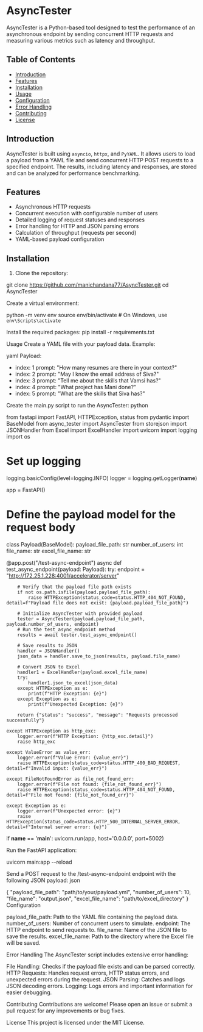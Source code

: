 
# AsyncTester

AsyncTester is a Python-based tool designed to test the performance of an asynchronous endpoint by sending concurrent HTTP requests and measuring various metrics such as latency and throughput.

## Table of Contents

- [Introduction](#introduction)
- [Features](#features)
- [Installation](#installation)
- [Usage](#usage)
- [Configuration](#configuration)
- [Error Handling](#error-handling)
- [Contributing](#contributing)
- [License](#license)

## Introduction

AsyncTester is built using `asyncio`, `httpx`, and `PyYAML`. It allows users to load a payload from a YAML file and send concurrent HTTP POST requests to a specified endpoint. The results, including latency and responses, are stored and can be analyzed for performance benchmarking.

## Features

- Asynchronous HTTP requests
- Concurrent execution with configurable number of users
- Detailed logging of request statuses and responses
- Error handling for HTTP and JSON parsing errors
- Calculation of throughput (requests per second)
- YAML-based payload configuration

## Installation

1. Clone the repository:

git clone https://github.com/manichandana77/AsyncTester.git
cd AsyncTester

Create a virtual environment:

python -m venv env
source env/bin/activate  # On Windows, use `env\Scripts\activate`

Install the required packages:
pip install -r requirements.txt

Usage
Create a YAML file with your payload data. 
Example:

yaml
Payload:
  - index: 1
    prompt: "How many resumes are there in your context?"
  - index: 2
    prompt: "May I know the email address of Siva?"
  - index: 3
    prompt: "Tell me about the skills that Vamsi has?"
  - index: 4
    prompt: "What project has Mani done?"
  - index: 5
    prompt: "What are the skills that Siva has?"

Create the main.py script to run the AsyncTester:
python

from fastapi import FastAPI, HTTPException, status
from pydantic import BaseModel
from async_tester import AsyncTester
from storejson import JSONHandler
from Excel import ExcelHandler
import uvicorn
import logging
import os

# Set up logging
logging.basicConfig(level=logging.INFO)
logger = logging.getLogger(__name__)

app = FastAPI()

# Define the payload model for the request body
class Payload(BaseModel):
    payload_file_path: str
    number_of_users: int
    file_name: str
    excel_file_name: str

@app.post("/test-async-endpoint")
async def test_async_endpoint(payload: Payload):
    try:
        endpoint = "http://172.25.1.228:4001/accelerator/server"
        
        # Verify that the payload file path exists
        if not os.path.isfile(payload.payload_file_path):
            raise HTTPException(status_code=status.HTTP_404_NOT_FOUND, detail=f"Payload file does not exist: {payload.payload_file_path}")
        
        # Initialize AsyncTester with provided payload
        tester = AsyncTester(payload.payload_file_path, payload.number_of_users, endpoint)
        # Run the test_async_endpoint method
        results = await tester.test_async_endpoint()
    
        # Save results to JSON
        handler = JSONHandler()
        json_data = handler.save_to_json(results, payload.file_name)
        
        # Convert JSON to Excel
        handler1 = ExcelHandler(payload.excel_file_name)
        try:
            handler1.json_to_excel(json_data)
        except HTTPException as e:
            print(f"HTTP Exception: {e}")
        except Exception as e:
            print(f"Unexpected Exception: {e}")
        
        return {"status": "success", "message": "Requests processed successfully"}
    
    except HTTPException as http_exc:
        logger.error(f"HTTP Exception: {http_exc.detail}")
        raise http_exc
    
    except ValueError as value_err:
        logger.error(f"Value Error: {value_err}")
        raise HTTPException(status_code=status.HTTP_400_BAD_REQUEST, detail=f"Invalid input: {value_err}")
    
    except FileNotFoundError as file_not_found_err:
        logger.error(f"File not found: {file_not_found_err}")
        raise HTTPException(status_code=status.HTTP_404_NOT_FOUND, detail=f"File not found: {file_not_found_err}")
    
    except Exception as e:
        logger.error(f"Unexpected error: {e}")
        raise HTTPException(status_code=status.HTTP_500_INTERNAL_SERVER_ERROR, detail=f"Internal server error: {e}")

if __name__ == '__main__':
    uvicorn.run(app, host='0.0.0.0', port=5002)

Run the FastAPI application:

uvicorn main:app --reload

Send a POST request to the /test-async-endpoint endpoint with the following JSON payload:
json

{
  "payload_file_path": "path/to/your/payload.yml",
  "number_of_users": 10,
  "file_name": "output.json",
  "excel_file_name": "path/to/excel_directory"
}
Configuration

payload_file_path: Path to the YAML file containing the payload data.
number_of_users: Number of concurrent users to simulate.
endpoint: The HTTP endpoint to send requests to.
file_name: Name of the JSON file to save the results.
excel_file_name: Path to the directory where the Excel file will be saved.

Error Handling
The AsyncTester script includes extensive error handling:

File Handling: Checks if the payload file exists and can be parsed correctly.
HTTP Requests: Handles request errors, HTTP status errors, and unexpected errors during the request.
JSON Parsing: Catches and logs JSON decoding errors.
Logging: Logs errors and important information for easier debugging.

Contributing
Contributions are welcome! Please open an issue or submit a pull request for any improvements or bug fixes.

License
This project is licensed under the MIT License.

